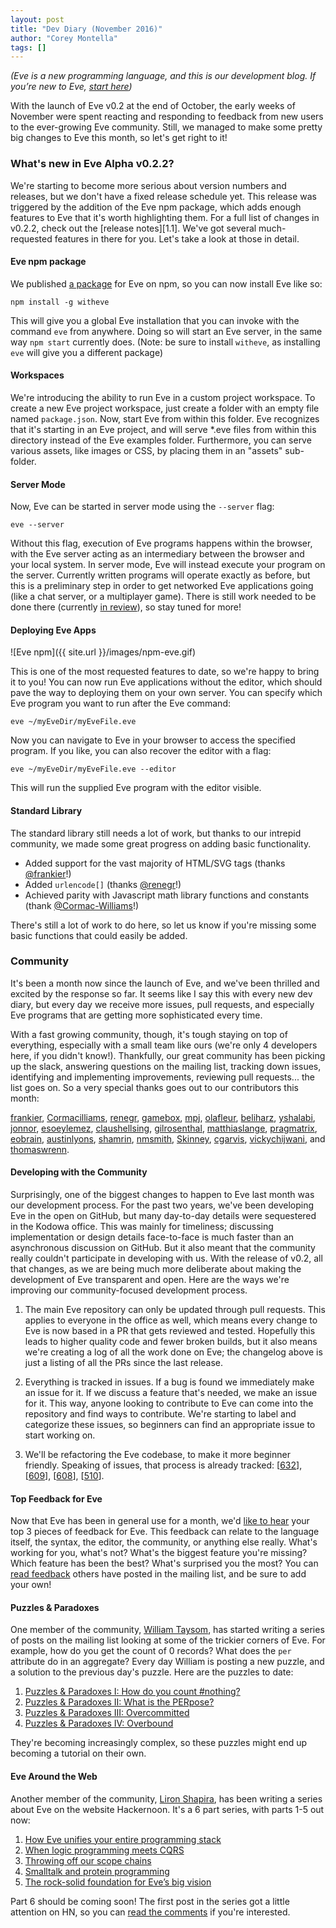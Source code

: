 ```yaml
---
layout: post
title: "Dev Diary (November 2016)"
author: "Corey Montella"
tags: []
---
```


_(Eve is a new programming language, and this is our development blog. If you’re new to Eve, [start here](http://play.witheve.com))_

With the launch of Eve v0.2 at the end of October, the early weeks of November were spent reacting and responding to feedback from new users to the ever-growing Eve community. Still, we managed to make some pretty big changes to Eve this month, so let's get right to it!

### What's new in Eve Alpha v0.2.2?

We're starting to become more serious about version numbers and releases, but we don't have a fixed release schedule yet. This release was triggered by the addition of the Eve npm package, which adds enough features to Eve that it's worth highlighting them. For a full list of changes in v0.2.2, check out the [release notes][1.1]. We've got several much-requested features in there for you. Let's take a look at those in detail.

#### Eve npm package

We published [a package](https://www.npmjs.com/package/witheve) for Eve on npm, so you can now install Eve like so:

```
npm install -g witheve
``` 

This will give you a global Eve installation that you can invoke with the command `eve` from anywhere. Doing so will start an Eve server, in the same way `npm start` currently does. (Note: be sure to install `witheve`, as installing `eve` will give you a different package)

#### Workspaces

We're introducing the ability to run Eve in a custom project workspace. To create a new Eve project workspace, just create a folder with an empty file named `package.json`. Now, start Eve from within this folder. Eve recognizes that it's starting in an Eve project, and will serve *.eve files from within this directory instead of the Eve examples folder. Furthermore, you can serve various assets, like images or CSS, by placing them in an "assets" sub-folder.

#### Server Mode

Now, Eve can be started in server mode using the `--server` flag:

```
eve --server
```

Without this flag, execution of Eve programs happens within the browser, with the Eve server acting as an intermediary between the browser and your local system. In server mode, Eve will instead execute your program on the server. Currently written programs will operate exactly as before, but this is a preliminary step in order to get networked Eve applications going (like a chat server, or a multiplayer game). There is still work needed to be done there (currently [in review](https://github.com/witheve/Eve/pull/620)), so stay tuned for more!

#### Deploying Eve Apps

![Eve npm]({{ site.url }}/images/npm-eve.gif)

This is one of the most requested features to date, so we're happy to bring it to you! You can now run Eve applications without the editor, which should pave the way to deploying them on your own server. You can specify which Eve program you want to run after the Eve command:

```
eve ~/myEveDir/myEveFile.eve
```

Now you can navigate to Eve in your browser to access the specified program. If you like, you can also recover the editor with a flag:

```
eve ~/myEveDir/myEveFile.eve --editor
```

This will run the supplied Eve program with the editor visible.

#### Standard Library

The standard library still needs a lot of work, but thanks to our intrepid community, we made some great progress on adding basic functionality.

- Added support for the vast majority of HTML/SVG tags (thanks [@frankier](https://github.com/frankier)!)
- Added `urlencode[]` (thanks [@renegr](https://github.com/renegr)!)
- Achieved parity with Javascript math library functions and constants (thank [@Cormac-Williams](https://github.com/Cormac-Williams)!)

There's still a lot of work to do here, so let us know if you're missing some basic functions that could easily be added. 

### Community

It's been a month now since the launch of Eve, and we've been thrilled and excited by the response so far. It seems like I say this with every new dev diary, but every day we receive more issues, pull requests, and especially Eve programs that are getting more sophisticated every time.

With a fast growing community, though, it's tough staying on top of everything, especially with a small team like ours (we're only 4 developers here, if you didn't know!). Thankfully, our great community has been picking up the slack, answering questions on the mailing list, tracking down issues, identifying and implementing improvements, reviewing pull requests... the list goes on. So a very special thanks goes out to our contributors this month: 

[frankier](https://github.com/frankier), 
[Cormacilliams](https://github.com/Cormacilliams),
[renegr](https://github.com/renegr),
[gamebox](https://github.com/gamebox), 
[mpj](https://github.com/mpj), 
[olafleur](https://github.com/olafleur), 
[beliharz](https://github.com/beliharz), 
[yshalabi](https://github.com/yshalabi),
[jonnor](https://github.com/jonnor),
[esoeylemez](https://github.com/esoeylemez),
[claushellsing](https://github.com/claushellsing),
[gilrosenthal](https://github.com/gilrosenthal),
[matthiaslange](https://github.com/matthiaslange),
[pragmatrix](https://github.com/pragmatrix),
[eobrain](https://github.com/eobrain),
[austinlyons](https://github.com/austinlyons),
[shamrin](https://github.com/shamrin),
[nmsmith](https://github.com/nmsmith),
[Skinney](https://github.com/Skinney),
[cgarvis](https://github.com/cgarvis),
[vickychijwani](https://github.com/vickychijwani), and
[thomaswrenn](https://github.com/thomaswrenn).

#### Developing with the Community 

Surprisingly, one of the biggest changes to happen to Eve last month was our development process. For the past two years, we've been developing Eve in the open on GitHub, but many day-to-day details were sequestered in the Kodowa office. This was mainly for timeliness; discussing implementation or design details face-to-face is much faster than an asynchronous discussion on GitHub. But it also meant that the community really couldn't participate in developing with us. With the release of v0.2, all that changes, as we are being much more deliberate about making the development of Eve transparent and open. Here are the ways we're improving our community-focused development process. 

1. The main Eve repository can only be updated through pull requests. This applies to everyone in the office as well, which means every change to Eve is now based in a PR that gets reviewed and tested. Hopefully this leads to higher quality code and fewer broken builds, but it also means we're creating a log of all the work done on Eve; the changelog above is just a listing of all the PRs since the last release. 

2. Everything is tracked in issues. If a bug is found we immediately make an issue for it. If we discuss a feature that's needed, we make an issue for it. This way, anyone looking to contribute to Eve can come into the repository and find ways to contribute. We're starting to label and categorize these issues, so beginners can find an appropriate issue to start working on.     

3. We'll be refactoring the Eve codebase, to make it more beginner friendly. Speaking of issues, that process is already tracked: [[632](https://github.com/witheve/Eve/issues/632)], [[609](https://github.com/witheve/Eve/issues/609)], [[608](https://github.com/witheve/Eve/issues/609)], [[510](https://github.com/witheve/Eve/issues/510)].

#### Top Feedback for Eve

Now that Eve has been in general use for a month, we'd [like to hear](https://groups.google.com/forum/#!topic/eve-talk/vR-4y2kJv4Q) your top 3 pieces of feedback for Eve. This feedback can relate to the language itself, the syntax, the editor, the community, or anything else really. What's working for you, what's not? What's the biggest feature you're missing? Which feature has been the best? What's surprised you the most? You can [read feedback](https://groups.google.com/forum/#!topic/eve-talk/vR-4y2kJv4Q) others have posted in the mailing list, and be sure to add your own!

#### Puzzles & Paradoxes

One member of the community, [William Taysom](https://github.com/wtaysom), has started writing a series of posts on the mailing list looking at some of the trickier corners of Eve. For example, how do you get the count of 0 records? What does the `per` attribute do in an aggregate? Every day William is posting a new puzzle, and a solution to the previous day's puzzle. Here are the puzzles to date: 

1. [Puzzles & Paradoxes I: How do you count #nothing?](https://groups.google.com/forum/#!topic/eve-talk/m3dWMdJlrpo) 
2. [Puzzles & Paradoxes II: What is the PERpose?](https://groups.google.com/forum/#!topic/eve-talk/n2-A8CW1Iyg)
3. [Puzzles & Paradoxes III: Overcommitted](https://groups.google.com/forum/#!topic/eve-talk/BP4CP4f-RRU)
4. [Puzzles & Paradoxes IV: Overbound](https://groups.google.com/forum/#!topic/eve-talk/7lhPSjHU3kM)

They're becoming increasingly complex, so these puzzles might end up becoming a tutorial on their own.

#### Eve Around the Web

Another member of the community, [Liron Shapira](https://twitter.com/liron), has been writing a series about Eve on the website Hackernoon. It's a 6 part series, with parts 1-5 out now:

1. [How Eve unifies your entire programming stack](https://hackernoon.com/how-eve-unifies-your-entire-programming-stack-900ca80c58a7)
2. [When logic programming meets CQRS](https://hackernoon.com/when-logic-programming-meets-cqrs-1137ab2a5f86)
3. [Throwing off our scope chains](https://hackernoon.com/throwing-off-our-scope-chains-7567beb2d0b6)
4. [Smalltalk and protein programming](https://hackernoon.com/smalltalk-and-protein-programming-4da245ac93e2)
5. [The rock-solid foundation for Eve’s big vision](https://hackernoon.com/the-rock-solid-foundation-for-eves-big-vision-225b80b91e11)

Part 6 should be coming soon! The first post in the series got a little attention on HN, so you can [read the comments](https://news.ycombinator.com/item?id=13010396) if you're interested.